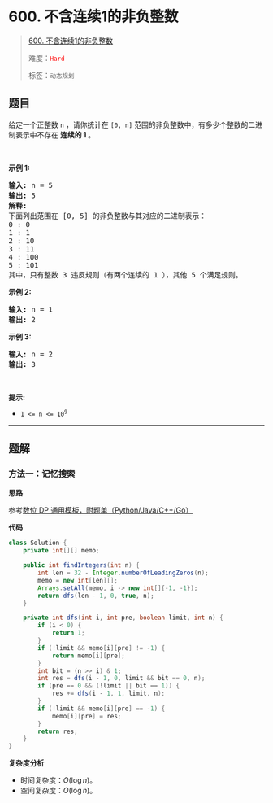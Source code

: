 # 600. 不含连续1的非负整数

> [600. 不含连续1的非负整数](https://leetcode.cn/problems/non-negative-integers-without-consecutive-ones/)
>
> 难度：<font color=red>`Hard`</font>
>
> 标签：`动态规划`

## 题目

<p>给定一个正整数 <code>n</code> ，请你统计在&nbsp;<code>[0, n]</code> 范围的非负整数中，有多少个整数的二进制表示中不存在 <strong>连续的 1 </strong>。</p>

<p>&nbsp;</p>

<p><strong>示例 1:</strong></p>

<pre>
<strong>输入:</strong> n = 5
<strong>输出:</strong> 5
<strong>解释:</strong> 
下面列出范围在 [0, 5] 的非负整数与其对应的二进制表示：
0 : 0
1 : 1
2 : 10
3 : 11
4 : 100
5 : 101
其中，只有整数 3 违反规则（有两个连续的 1 ），其他 5 个满足规则。</pre>

<p><strong>示例 2:</strong></p>

<pre>
<strong>输入:</strong> n = 1
<strong>输出:</strong> 2
</pre>

<p><strong>示例 3:</strong></p>

<pre>
<strong>输入:</strong> n = 2
<strong>输出:</strong> 3
</pre>

<p>&nbsp;</p>

<p><strong>提示:</strong></p>

<ul>
	<li><code>1 &lt;= n &lt;= 10<sup>9</sup></code></li>
</ul>


--------------------

## 题解

### 方法一：记忆搜索

**思路**

参考[数位 DP 通用模板，附题单（Python/Java/C++/Go）](https://leetcode.cn/problems/non-negative-integers-without-consecutive-ones/solutions/1750941/by-endlesscheng-1egu)

**代码**

```java
class Solution {
    private int[][] memo;

    public int findIntegers(int n) {
        int len = 32 - Integer.numberOfLeadingZeros(n);
        memo = new int[len][];
        Arrays.setAll(memo, i -> new int[]{-1, -1});
        return dfs(len - 1, 0, true, n);
    }

    private int dfs(int i, int pre, boolean limit, int n) {
        if (i < 0) {
            return 1;
        }
        if (!limit && memo[i][pre] != -1) {
            return memo[i][pre];
        }
        int bit = (n >> i) & 1;
        int res = dfs(i - 1, 0, limit && bit == 0, n);
        if (pre == 0 && (!limit || bit == 1)) {
            res += dfs(i - 1, 1, limit, n);
        }
        if (!limit && memo[i][pre] == -1) {
            memo[i][pre] = res;
        }
        return res;
    }
}
```

**复杂度分析**

- 时间复杂度：$O(\log n)$。
- 空间复杂度：$O(\log n)$。
